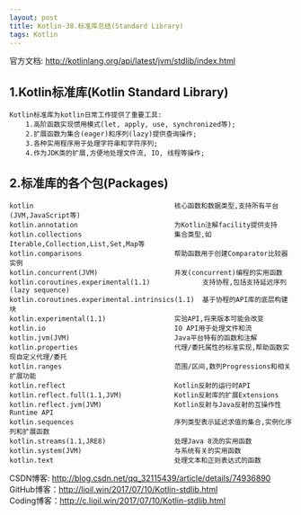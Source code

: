 ```yaml
---
layout: post
title: Kotlin-38.标准库总结(Standard Library)
tags: Kotlin
---
```

官方文档: http://kotlinlang.org/api/latest/jvm/stdlib/index.html

## 1.Kotlin标准库(Kotlin Standard Library)
    Kotlin标准库为kotlin日常工作提供了重要工具:
        1.高阶函数实现惯用模式(let, apply, use, synchronized等);
        2.扩展函数为集合(eager)和序列(lazy)提供查询操作;
        3.各种实用程序用于处理字符串和字符序列;
        4.作为JDK类的扩展,方便地处理文件流, IO, 线程等操作;

## 2.标准库的各个包(Packages)
    kotlin                                   核心函数和数据类型,支持所有平台(JVM,JavaScript等)
    kotlin.annotation                        为Kotlin注解facility提供支持
    kotlin.collections                       集合类型,如Iterable,Collection,List,Set,Map等
    kotlin.comparisons                       帮助函数用于创建Comparator比较器实例
    kotlin.concurrent(JVM)                   并发(concurrent)编程的实用函数
    kotlin.coroutines.experimental(1.1)             支持协程,包括支持延迟序列(lazy sequence)
    kotlin.coroutines.experimental.intrinsics(1.1)  基于协程的API库的底层构建块
    kotlin.experimental(1.1)                 实验API,将来版本可能会改变
    kotlin.io                                IO API用于处理文件和流
    kotlin.jvm(JVM)                          Java平台特有的函数和注解
    kotlin.properties                        代理/委托属性的标准实现,帮助函数实现自定义代理/委托
    kotlin.ranges                            范围/区间,数列Progressions和相关扩展功能
    kotlin.reflect                           Kotlin反射的运行时API
    kotlin.reflect.full(1.1,JVM)             Kotlin反射库的扩展Extensions 
    kotlin.reflect.jvm(JVM)                  Kotlin反射与Java反射的互操作性Runtime API
    kotlin.sequences                         序列类型表示延迟求值的集合,实例化序列和扩展函数
    kotlin.streams(1.1,JRE8)                 处理Java 8流的实用函数
    kotlin.system(JVM)                       与系统有关的实用函数
    kotlin.text                              处理文本和正则表达式的函数

CSDN博客: http://blog.csdn.net/qq_32115439/article/details/74936890   
GitHub博客：http://lioil.win/2017/07/10/Kotlin-stdlib.html   
Coding博客：http://c.lioil.win/2017/07/10/Kotlin-stdlib.html